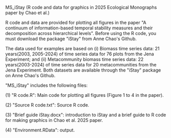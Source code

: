 MS_iStay (R code and data for graphics in 2025 Ecological Monographs paper by Chao et al.)

R code and data are provided for plotting all figures in the paper "A continuum of information-based temporal stability measures and their decomposition across hierarchical levels". Before using the R code, you must download the package "iStay" from Anne Chao's Github. 

The data used for examples are based on (i) Biomass time series data: 21 years(2003, 2005-2024) of time series data for 76 plots from the Jena Experiment;  and (ii) Metacommunity biomass time series data: 22 years(2003-2024) of time series data for 20 metacommunities from the Jena Experiment. Both datasets are available through the "iStay" package on Anne Chao's Github. 

"MS_iStay" includes the following files:

(1) "R code.R": Main code for plotting all figures (Figure 1 to 4 in the paper).

(2) "Source R code.txt": Source R code. 

(3) "Brief guide iStay.docx": introduction to iStay and a brief guide to R code for making graphics in Chao et al. 2025 paper.

(4) "Environment.RData": output.
